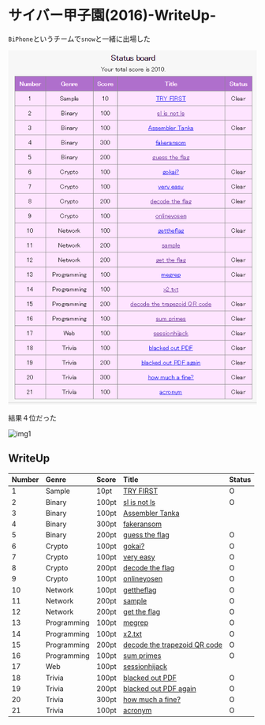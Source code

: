 # サイバー甲子園(2016)-WriteUp-

`BiPhone`というチームで`snow`と一緒に出場した

![img](img.png)

結果４位だった

![img1](img1.jpg)


## WriteUp

|Number|Genre|Score|Title|Status|
|:-----|:----|:----|:----|:-----|
|1|Sample|10pt|[TRY FIRST](q1/q1.md)|O|
|2|Binary|100pt|[sl is not ls ](q2/q2.md)|O|
|3|Binary|100pt|[Assembler Tanka](q3/q3.md)||
|4|Binary|300pt|[fakeransom](q4/q4.md)||
|5|Binary|200pt|[guess the flag](q5/q5.md)|O|
|6|Crypto|100pt|[gokai?](q6/q6.md)|O|
|7|Crypto|100pt|[very easy](q7/q7.md)|O|
|8|Crypto|200pt|[decode the flag](q8/q8.md)|O|
|9|Crypto|100pt|[onlineyosen](q9/q9.md)|O|
|10|Network|100pt|[gettheflag](q10/q10.md)|O|
|11|Network|200pt|[sample](q11/q11.md)|O|
|12|Network|200pt|[get the flag](q12/q12.md)|O|
|13|Programming|100pt|[megrep](q13/q13.md)|O|
|14|Programming|100pt|[x2.txt](q14/q14.md)|O|
|15|Programming|200pt|[decode the trapezoid QR code](q15/q15.md)|O|
|16|Programming|100pt|[sum primes](q16/q16.md)|O|
|17|Web|100pt|[sessionhijack](q17/q17.md)||
|18|Trivia|100pt|[blacked out PDF](q18/q18.md)|O|
|19|Trivia|200pt|[blacked out PDF again](q19/q19.md)|O|
|20|Trivia|300pt|[how much a fine?](q20/q20.md)|O|
|21|Trivia|100pt|[acronym](q21/q21.md)|O|
